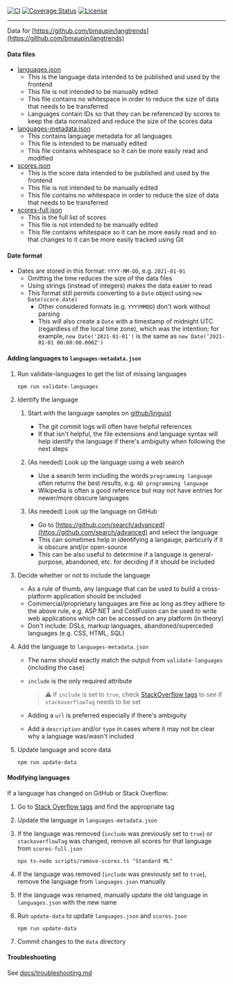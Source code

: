 [![CI](https://github.com/bmaupin/langtrends-data/workflows/CI/badge.svg)](https://github.com/bmaupin/langtrends-data/actions)
[![Coverage Status](https://coveralls.io/repos/github/bmaupin/langtrends-data/badge.svg)](https://coveralls.io/github/bmaupin/langtrends-data)
[![License](https://img.shields.io/github/license/bmaupin/langtrends-data)](https://github.com/bmaupin/langtrends-data/blob/master/LICENSE)

---

Data for [https://github.com/bmaupin/langtrends](https://github.com/bmaupin/langtrends)

#### Data files

- [languages.json](data/languages.json)
  - This is the language data intended to be published and used by the frontend
  - This file is not intended to be manually edited
  - This file contains no whitespace in order to reduce the size of data that needs to be transferred
  - Languages contain IDs so that they can be referenced by scores to keep the data normalized and reduce the size of the scores data
- [languages-metadata.json](data/languages-metadata.json)
  - This contains language metadata for all languages
  - This file is intended to be manually edited
  - This file contains whitespace so it can be more easily read and modified
- [scores.json](data/scores.json)
  - This is the score data intended to be published and used by the frontend
  - This file is not intended to be manually edited
  - This file contains no whitespace in order to reduce the size of data that needs to be transferred
- [scores-full.json](data/scores-full.json)
  - This is the full list of scores
  - This file is not intended to be manually edited
  - This file contains whitespace so it can be more easily read and so that changes to it can be more easily tracked using Git

#### Date format

- Dates are stored in this format: `YYYY-MM-DD`, e.g. `2021-01-01`
  - Omitting the time reduces the size of the data files
  - Using strings (instead of integers) makes the data easier to read
  - This format still permits converting to a `Date` object using `new Date(score.date)`
    - Other considered formats (e.g. `YYYYMMDD`) don't work without parsing
    - This will also create a `Date` with a timestamp of midnight UTC (regardless of the local time zone), which was the intention; for example, `new Date('2021-01-01')` is the same as `new Date('2021-01-01 00:00:00.000Z')`

#### Adding languages to `languages-metadata.json`

1. Run validate-languages to get the list of missing languages

   ```
   npm run validate-languages
   ```

1. Identify the language

   1. Start with the language samples on [github/linguist](https://github.com/github/linguist/tree/master/samples)

      - The git commit logs will often have helpful references
      - If that isn't helpful, the file extensions and language syntax will help identify the language if there's ambiguity when following the next steps

   1. (As needed) Look up the language using a web search

      - Use a search term including the words `programming language` often returns the best results, e.g. `4D programming language`
      - Wikipedia is often a good reference but may not have entries for newer/more obscure languages

   1. (As needed) Look up the language on GitHub

      - Go to [https://github.com/search/advanced](https://github.com/search/advanced) and select the language
      - This can sometimes help in identifying a langauge, particurly if it is obscure and/or open-source
      - This can be also useful to determine if a language is general-purpose, abandoned, etc. for deciding if it should be included

1. Decide whether or not to include the language

   - As a rule of thumb, any language that can be used to build a cross-platform application should be included
   - Commercial/proprietary languages are fine as long as they adhere to the above rule, e.g. ASP.NET and ColdFusion can be used to write web applications which can be accessed on any platform (in theory)
   - Don't include: DSLs, markup languages, abandoned/superceded languages (e.g. CSS, HTML, SQL)

1. Add the language to `languages-metadata.json`

   - The name should exactly match the output from `validate-languages` (including the case)
   - `include` is the only required attribute

     > ⚠ If `include` is set to `true`, check [StackOverflow tags](https://stackoverflow.com/tags) to see if `stackoverflowTag` needs to be set

   - Adding a `url` is preferred especially if there's ambiguity
   - Add a `description` and/or `type` in cases where it may not be clear why a language was/wasn't included

1. Update language and score data

   ```
   npm run update-data
   ```

#### Modifying languages

If a language has changed on GitHub or Stack Overflow:

1. Go to [Stack Overflow tags](https://stackoverflow.com/tags) and find the appropriate tag

1. Update the language in `languages-metadata.json`

1. If the language was removed (`include` was previously set to `true`) or `stackoverflowTag` was changed, remove all scores for that language from `scores-full.json`

   ```
   npx ts-node scripts/remove-scores.ts "Standard ML"
   ```

1. If the language was removed (`include` was previously set to `true`), remove the language from `languages.json` manually

1. If the language was renamed, manually update the old language in `languages.json` with the new name

1. Run `update-data` to update `languages.json` and `scores.json`

   ```
   npm run update-data
   ```

1. Commit changes to the `data` directory

#### Troubleshooting

See [docs/troubleshooting.md](docs/troubleshooting.md)
